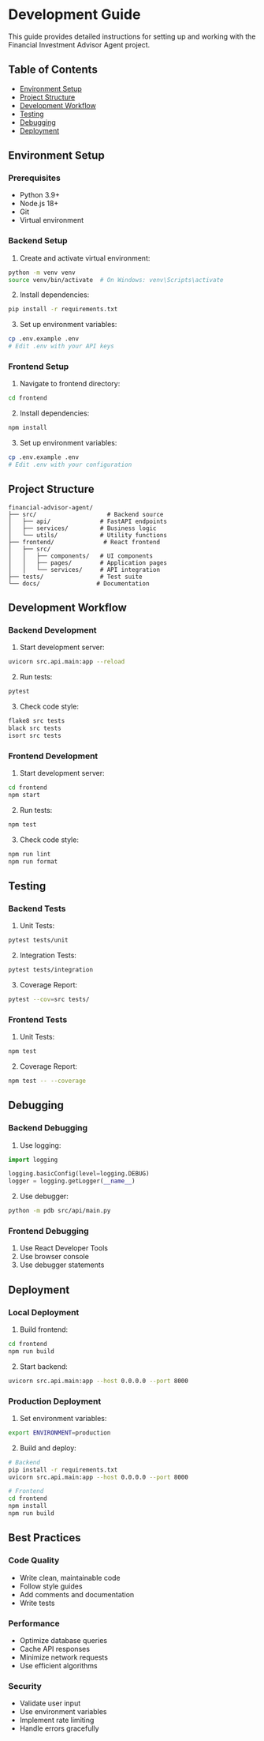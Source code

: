 # Development Guide

This guide provides detailed instructions for setting up and working with the Financial Investment Advisor Agent project.

## Table of Contents
- [Environment Setup](#environment-setup)
- [Project Structure](#project-structure)
- [Development Workflow](#development-workflow)
- [Testing](#testing)
- [Debugging](#debugging)
- [Deployment](#deployment)

## Environment Setup

### Prerequisites
- Python 3.9+
- Node.js 18+
- Git
- Virtual environment

### Backend Setup

1. Create and activate virtual environment:
```bash
python -m venv venv
source venv/bin/activate  # On Windows: venv\Scripts\activate
```

2. Install dependencies:
```bash
pip install -r requirements.txt
```

3. Set up environment variables:
```bash
cp .env.example .env
# Edit .env with your API keys
```

### Frontend Setup

1. Navigate to frontend directory:
```bash
cd frontend
```

2. Install dependencies:
```bash
npm install
```

3. Set up environment variables:
```bash
cp .env.example .env
# Edit .env with your configuration
```

## Project Structure

```
financial-advisor-agent/
├── src/                    # Backend source
│   ├── api/              # FastAPI endpoints
│   ├── services/         # Business logic
│   └── utils/            # Utility functions
├── frontend/              # React frontend
│   ├── src/
│   │   ├── components/   # UI components
│   │   ├── pages/        # Application pages
│   │   └── services/     # API integration
├── tests/                # Test suite
└── docs/                # Documentation
```

## Development Workflow

### Backend Development

1. Start development server:
```bash
uvicorn src.api.main:app --reload
```

2. Run tests:
```bash
pytest
```

3. Check code style:
```bash
flake8 src tests
black src tests
isort src tests
```

### Frontend Development

1. Start development server:
```bash
cd frontend
npm start
```

2. Run tests:
```bash
npm test
```

3. Check code style:
```bash
npm run lint
npm run format
```

## Testing

### Backend Tests

1. Unit Tests:
```bash
pytest tests/unit
```

2. Integration Tests:
```bash
pytest tests/integration
```

3. Coverage Report:
```bash
pytest --cov=src tests/
```

### Frontend Tests

1. Unit Tests:
```bash
npm test
```

2. Coverage Report:
```bash
npm test -- --coverage
```

## Debugging

### Backend Debugging

1. Use logging:
```python
import logging

logging.basicConfig(level=logging.DEBUG)
logger = logging.getLogger(__name__)
```

2. Use debugger:
```bash
python -m pdb src/api/main.py
```

### Frontend Debugging

1. Use React Developer Tools
2. Use browser console
3. Use debugger statements

## Deployment

### Local Deployment

1. Build frontend:
```bash
cd frontend
npm run build
```

2. Start backend:
```bash
uvicorn src.api.main:app --host 0.0.0.0 --port 8000
```

### Production Deployment

1. Set environment variables:
```bash
export ENVIRONMENT=production
```

2. Build and deploy:
```bash
# Backend
pip install -r requirements.txt
uvicorn src.api.main:app --host 0.0.0.0 --port 8000

# Frontend
cd frontend
npm install
npm run build
```

## Best Practices

### Code Quality
- Write clean, maintainable code
- Follow style guides
- Add comments and documentation
- Write tests

### Performance
- Optimize database queries
- Cache API responses
- Minimize network requests
- Use efficient algorithms

### Security
- Validate user input
- Use environment variables
- Implement rate limiting
- Handle errors gracefully 